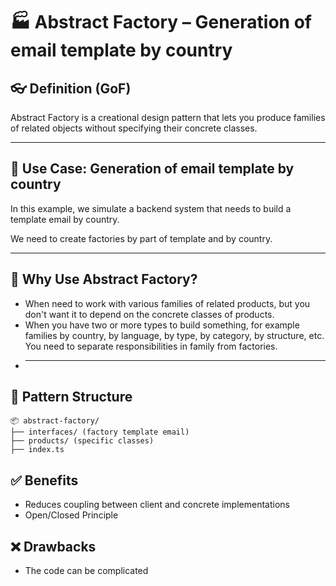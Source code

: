 # 🏭 Abstract Factory – Generation of email template by country

## 👓 Definition (GoF)

Abstract Factory is a creational design pattern that lets you produce families of related objects without specifying their concrete classes.

---

## 💼 Use Case: Generation of email template by country

In this example, we simulate a backend system that needs to build a template email by country.

We need to create factories by part of template and by country.

---

## 🧠 Why Use Abstract Factory?

- When need to work with various families of related products, but you don't want it to depend on the concrete classes of products.
- When you have two or more types to build something, for example families by country, by language, by type, by category, by structure, etc. You need to separate responsibilities in family from factories.
- ***

## 🧱 Pattern Structure

```
📦 abstract-factory/
├── interfaces/ (factory template email)
├── products/ (specific classes)
├── index.ts
```

## ✅ Benefits

- Reduces coupling between client and concrete implementations
- Open/Closed Principle

## ❌ Drawbacks

- The code can be complicated
